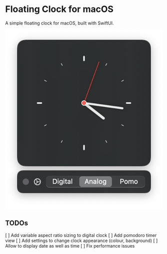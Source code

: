 # Floating Clock for macOS

A simple floating clock for macOS, built with SwiftUI.

![Floating Clock](./docs/clock.jpg)

## TODOs

[ ] Add variable aspect ratio sizing to digital clock
[ ] Add pomodoro timer view
[ ] Add settings to change clock appearance (colour, background)
[ ] Allow to display date as well as time
[ ] Fix performance issues
